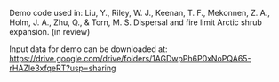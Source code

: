 Demo code used in:
Liu, Y., Riley, W. J., Keenan, T. F., Mekonnen, Z. A., Holm, J. A., Zhu, Q., & Torn, M. S. Dispersal and fire limit Arctic shrub expansion. (in review)

Input data for demo can be downloaded at:
https://drive.google.com/drive/folders/1AGDwpPh6P0xNoPQA65-rHAZle3xfqeRT?usp=sharing
